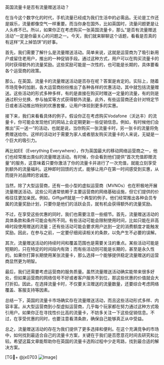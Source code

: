 英国流量卡是否有流量赠送活动？

在当今这个数字化的时代，手机流量已经成为我们生活中的必需品。无论是工作还是娱乐，流量都像空气一样重要。而当你身在国外，比如英国时，流量问题更是让人头疼不已。所以，如果你正在考虑购买一张英国流量卡，那么“是否有流量赠送活动”一定是你最关心的问题之一。今天，我们就来聊聊这个话题，看看是否真的有这样“天上掉馅饼”的好事。

首先，我们需要了解什么是流量赠送活动。简单来说，这就是运营商为了吸引新用户或留住老用户，推出的一种促销手段。通过这种方式，用户可以在购买流量卡的同时获得额外的流量奖励。这些奖励可能是一次性的，也可能是长期的，具体要看各个运营商的政策。

那么，在英国，流量卡的流量赠送活动是否存在呢？答案是肯定的。实际上，随着市场竞争的加剧，各大运营商纷纷推出了各种各样的优惠活动，其中就包括流量赠送。这些活动的形式多种多样，有的是直接在购买时赠送一定量的流量，有的则是通过积分兑换、参与抽奖等方式获得额外流量。此外，有些运营商还会针对特定节日或者活动推出特别的优惠套餐，让用户体验到更多的实惠。

接下来，我们来看看具体的例子。假设你正在考虑购买Vodafone（沃达丰）的流量卡，你可能会发现他们的网站上会定期更新一些促销信息。例如，有时候他们会推出“买一送一”的活动，也就是说，当你购买一张流量卡时，另一张卡的流量将免费赠送给你。这样的活动对于需要为家人或者朋友购买流量卡的人来说，无疑是一个巨大的吸引力。

再比如EE（Everything Everywhere），作为英国最大的移动网络运营商之一，他们也经常推出类似的流量赠送活动。有时候，你会看到他们提供“首次充值即赠流量”的服务，这意味着只要你激活了你的流量卡并进行了一次充值，就能立刻享受到额外的流量福利。这种即时回馈的方式，能够让用户在第一时间感受到实惠，从而提升对品牌的忠诚度。

当然，除了大型运营商，还有一些小型的虚拟运营商（MVNOs）也在积极地开展流量赠送活动。这些公司通常依赖于主要运营商的网络基础设施，但它们提供的价格往往更加亲民。例如，Giffgaff就是一个典型的例子。他们经常推出各种会员专属的流量奖励计划，只要你是他们的活跃会员，就有机会获得额外的流量奖励。

不过，在享受这些优惠的同时，我们也需要注意一些细节。首先，流量赠送活动的具体条款和条件可能会有所不同。有些活动可能会限制使用时间，比如只能在非高峰时段使用赠送的流量；还有些活动可能会要求用户达到一定的消费额度才能触发奖励。因此，在参与之前，一定要仔细阅读相关的条款，以免产生不必要的误解。

其次，流量赠送活动的持续时间和覆盖范围也是需要关注的重点。某些活动可能是短期的，只在特定的时间段内有效；而有些活动则可能是长期的，甚至是永久性的。如果你打算长期使用某张流量卡，那么选择一个能够提供稳定流量赠送的运营商显然更为明智。

最后，我们还需要考虑运营商的服务质量。虽然流量赠送活动确实能带来很多好处，但如果运营商的网络信号不好或者客户服务不到位，那这些优惠的价值就会大打折扣。因此，在选择流量卡时，不仅要关注赠送的流量数量，还要综合考虑网络覆盖、客服支持等因素。

总结一下，英国的流量卡市场确实存在流量赠送活动，而且这些活动形式多样、内容丰富。从大型运营商到小型虚拟运营商，几乎每个玩家都在努力通过这种方式吸引用户。如果你正在寻找性价比高的流量卡，不妨多关注一下这些促销信息。不过，在享受优惠的同时，也要注意看清条款，确保自己能够真正从中受益。

总之，流量赠送活动的存在为我们提供了更多选择和便利。在这个充满竞争的市场中，如何找到最适合自己的流量卡方案，关键在于我们是否愿意花时间去研究和比较。希望这篇文章能帮助你在英国的流量卡选购过程中少走弯路，找到最合适的解决方案。

[TG💪+ @jx0703 ![Image](https://github.com/user-attachments/assets/dbca1d08-cadb-493c-b0ec-ad6f7a83f270)]
